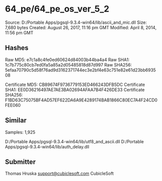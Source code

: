 64_pe/64_pe_os_ver_5_2
======================

Source:  D:/Portable Apps/pgsql-9.3.4-win64/lib/ascii_and_mic.dll
Size:  7,680 bytes
Created:  August 26, 2017, 11:16 pm GMT
Modified:  April 8, 2014, 11:56 pm GMT

Hashes
------

Raw MD5:  e7c1a8c4fe0ed60624d84003b44ba4a4
Raw SHA1:  1c7b775c80cb7ed0fa5a85a2d05485818d87d997
Raw SHA256:  5efaa70790c5d58f76ad9d3162371744ec3e2bf4e63c751e82e61d23bb693508

Certificate MD5:  CB89674F9736779153ED466243DFB5DC
Certificate SHA1:  EE0D36216497AE7AE3BA02694AFAA7B4F426DE33
Certificate SHA256:  F1BD63C75075BF4AD57EF622DA6A9E4289174BAB1866C80EC7A4F24CD0FEE060

Similar
-------

Samples:  1,925

D:/Portable Apps/pgsql-9.3.4-win64/lib/utf8_and_ascii.dll
D:/Portable Apps/pgsql-9.3.4-win64/lib/auth_delay.dll

Submitter
---------

Thomas Hruska
support@cubiclesoft.com
CubicleSoft

